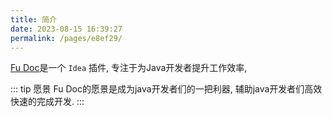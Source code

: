 ```yaml
---
title: 简介
date: 2023-08-15 16:39:27
permalink: /pages/e8ef29/
---
```





[Fu Doc](https://github.com/baomidou/mybatis-plus)是一个 `Idea` 插件, 专注于为Java开发者提升工作效率,


::: tip 愿景
Fu Doc的愿景是成为java开发者们的一把利器, 辅助java开发者们高效快速的完成开发.
:::


